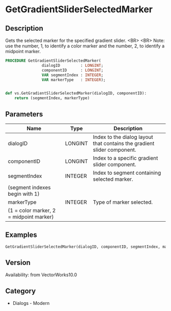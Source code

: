 # GetGradientSliderSelectedMarker

## Description
Gets the selected marker for the specified gradient slider. &lt;BR&gt;
&lt;BR&gt;
Note: use the number, 1, to identify a color marker and the number, 2, to identify a midpoint marker.

```pascal
PROCEDURE GetGradientSliderSelectedMarker(
				dialogID         : LONGINT;
				componentID      : LONGINT;
				VAR segmentIndex : INTEGER;
				VAR markerType   : INTEGER);
```

```python

def vs.GetGradientSliderSelectedMarker(dialogID, componentID):
    return (segmentIndex, markerType)
```

## Parameters
|Name|Type|Description|
|---|---|---|
|dialogID|LONGINT|Index to the dialog layout that contains the gradient slider component.|
|componentID|LONGINT|Index to a specific gradient slider component.|
|segmentIndex|INTEGER|Index to segment containing selected marker.
(segment indexes begin with 1)|
|markerType|INTEGER|Type of marker selected.
(1 = color marker, 2 = midpoint marker)|

## Examples
```pascal
GetGradientSliderSelectedMarker(dialogID, componentID, segmentIndex, markerType);
```

## Version
Availability: from VectorWorks10.0
## Category
* Dialogs - Modern

